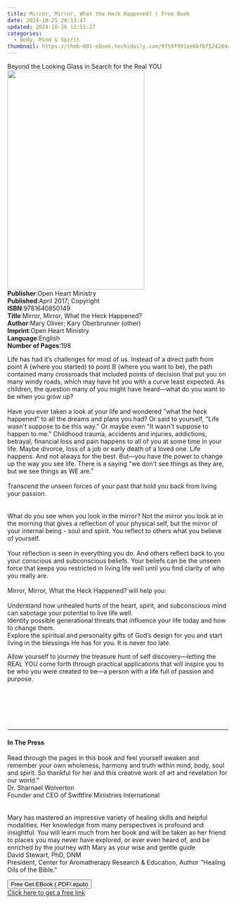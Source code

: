 ```yaml
---
title: Mirror, Mirror, What the Heck Happened? | Free Book
date: 2024-10-25 20:13:47
updated: 2024-10-26 12:51:27
categories:
  - Body, Mind & Spirit
thumbnail: https://thmb-001-ebook.techidaily.com/9f59f991ee6bf6f524284c262517bfe826ba98d95bf5b3429ba804dde81886a5.jpg
---
```

<main id="book-container">
  <div class="flex flex-col">
    <div class="book-brief flex-1 py-6 px-4 sm:p-6 md:py-10 md:px-8">
      <!-- brief-->
      <div class="book-brief-main">
        Beyond the Looking Glass in Search for the Real YOU
      </div>
    </div>
    <div
      class="book-meta-info flex-1 grid gap-4 col-start-1 col-end-3 row-start-1 sm:mb-6 sm:grid-cols-4 lg:gap-6 lg:col-start-2 lg:row-end-6 lg:row-span-6 lg:mb-0"
    >
      <div
        class="book-meta-info-left place-content-center mt-4 p-4 text-sm leading-6 col-start-2 col-span-2 dark:text-slate-400"
      >
        <img
          class="w-full h-500 object-cover rounded-lg sm:h-255 sm:col-span-2 lg:col-span-full"
          src="https://img-001-ebook.techidaily.com/665c238f90d11c0bca09f836e239f3897249f5e2b5511f54d40a52f5eb0507ae.jpg"
          alt=""
          width="312"
          height="500"
        />
      </div>
      <div
        class="book-meta-info-right mt-2 col-start-1 row-start-2 col-span-3 self-center"
      >
        <!-- meta data  -->
        <div class="flex flex-col px-4 md:px-8">
          <div class="flex-1">
            <strong>Publisher</strong>:<span class="px-2"
              >Open Heart Ministry</span
            >
          </div>
          <div class="flex-1">
            <strong>Published</strong>:<span class="px-2"
              >April 2017; Copyright</span
            >
          </div>
          <div class="flex-1">
            <strong>ISBN</strong>:<span class="px-2">9781640850149</span>
          </div>
          <div class="flex-1">
            <strong>Title</strong>:<span class="px-2"
              >Mirror, Mirror, What the Heck Happened?</span
            >
          </div>
          <div class="flex-1">
            <strong>Author</strong>:<span class="px-2"
              >Mary Oliver; Kary Oberbrunner (other)</span
            >
          </div>
          <div class="flex-1">
            <strong>Imprint</strong>:<span class="px-2"
              >Open Heart Ministry</span
            >
          </div>
          <div class="flex-1">
            <strong>Language</strong>:<span class="px-2">English</span>
          </div>
          <div class="flex-1">
            <strong>Number of Pages</strong>:<span class="px-2">198</span>
          </div>
        </div>
      </div>
    </div>
    <div class="book-description flex-1 py-6 px-4 sm:p-6 md:py-10 md:px-8">
      <div class="book-description-main">
        <div accordion-content="" id="description">
          <p>
            Life has had it’s challenges for most of us. Instead of a direct
            path from point A (where you started) to point B (where you want to
            be), the path contained many crossroads that included points of
            decision that put you on many windy roads, which may have hit you
            with a curve least expected. As children, the question many of you
            might have heard—what do you want to be when you grow up?&nbsp;<br />&nbsp;<br />Have
            you ever taken a look at your life and wondered "what the heck
            happened" to all the dreams and plans you had? Or said to yourself,
            "Life wasn't suppose to be this way." Or maybe even "It wasn't
            suppose to happen to me." Childhood trauma, accidents and injuries,
            addictions, betrayal, financial loss and pain happens to all of you
            at some time in your life. Maybe divorce, loss of a job or early
            death of a loved one. Life happens. And not always for the best.
            But—you have the power to change up the way you see life. There is a
            saying "we don't see things as they are, but we see things as WE
            are." &nbsp;<br />&nbsp;<br />Transcend the unseen forces of your
            past that hold you back from living your passion.&nbsp;<br />&nbsp;<br />&nbsp;<br />What
            do you see when you look in the mirror? Not the mirror you look at
            in the morning that gives a reflection of your physical self, but
            the mirror of your internal being - soul and spirit. You reflect to
            others what you believe of yourself.&nbsp;<br />&nbsp;<br />Your
            reflection is seen in everything you do. And others reflect back to
            you your conscious and subconscious beliefs. Your beliefs can be the
            unseen force that keeps you restricted in living life well until you
            find clarity of who you really are.&nbsp;<br />&nbsp;<br />Mirror,
            Mirror, What the Heck Happened? will help you:&nbsp;<br />&nbsp;<br />Understand
            how unhealed hurts of the heart, spirit, and subconscious mind can
            sabotage your potential to live life well.&nbsp;<br />Identity
            possible generational threats that influence your life today and how
            to change them.&nbsp;<br />Explore the spiritual and personality
            gifts of God’s design for you and start living in the blessings He
            has for you. It is never too late.
          </p>
          <p>
            Allow yourself to journey&nbsp;the treasure hunt of self
            discovery—letting the REAL YOU come forth through practical
            applications that will inspire you to be who you were created to
            be—a person with a life full of passion and purpose.
          </p>
          <p>&nbsp;</p>
          <p>&nbsp;</p>
          <p>&nbsp;</p>
        </div>
        <div class="accordion-fader"></div>
      </div>
    </div>
    <div class="book-excerpts flex-1 py-6 px-4 sm:p-6 md:py-10 md:px-8">
      <!-- excerpts-->
      <div class="book-excerpts-main">
        <hr />
        <h4 class="placeholder placeholder-heading">
          <span>In The Press</span>
        </h4>
        <p></p>
        <p>
          Read through the pages in this book and feel yourself awaken and
          remember your own wholeness, harmony and truth within mind, body, soul
          and spirit. So thankful for her and this creative work of art and
          revelation for our world."<br />Dr. Sharnael Wolverton<br />Founder
          and CEO of Swiftfire Ministries International<br /><br /><br />Mary
          has mastered an impressive variety of healing skills and helpful
          modalities. Her knowledge from many perspectives is profound and
          insightful. You will learn much from her book and will be taken as her
          friend to places you may never have explored, or ever even heard of,
          and be enriched by the journey with Mary as your wise and gentle
          guide<br />David Stewart, PhD, DNM<br />President, Center for
          Aromatherapy Research &amp; Education, Author "Healing Oils of the
          Bible." &nbsp;
        </p>
        <p></p>
      </div>
    </div>
    <div
      class="book-about-author flex-1 py-6 px-4 sm:p-6 md:py-10 md:px-8"
    ></div>
    <div class="book-free-get flex-1 py-6 px-4 sm:p-6 md:py-10 md:px-8">
      <button
        id="btn-free-get"
        class="bg-blue-500 hover:bg-blue-700 text-white font-bold py-2 px-4 rounded"
      >
        Free Get EBook (.PDF/.epub)
      </button>
      <div id="countdown-display" class="px-2 text-lg mt-2"></div>
      <a
        id="free-link"
        class="hidden bg-blue-500 hover:bg-blue-700 text-white font-bold py-2 px-4 rounded"
        href="https://www.ebooks.com/en-us/book/209850278/mirror-mirror-what-the-heck-happened/mary-oliver/"
        target="_blank"
        >Click here to get a free link</a
      >
    </div>
    <script>
      let countdownTime = 0;
      let countdownInterval = null;
      document
        .getElementById('btn-free-get')
        .addEventListener('click', startCountdown);
      function startCountdown() {
        countdownTime = new Date().getTime() + 60000 * 3;
        countdownInterval = setInterval(updateCountdown, 1000);
        document.getElementById('btn-free-get').disabled = true;
        document
          .getElementById('btn-free-get')
          .classList.add('bg-gray-500', 'cursor-not-allowed');
      }
      function updateCountdown() {
        let currentTime = new Date().getTime();
        let timeLeft = countdownTime - currentTime;
        let secondsLeft = Math.floor(timeLeft / 1000);
        document.getElementById('countdown-display').innerHTML =
          `Remaining time: ${secondsLeft} seconds.`;
        if (secondsLeft <= 0) {
          clearInterval(countdownInterval);
          document.getElementById('btn-free-get').classList.add('hidden');
          document.getElementById('free-link').classList.remove('hidden');
          document.getElementById('countdown-display').innerHTML = '';
        }
      }
    </script>
  </div>
</main>
